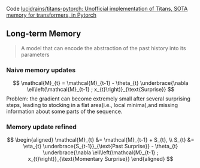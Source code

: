 Code [lucidrains/titans-pytorch: Unofficial implementation of Titans, SOTA memory for transformers, in Pytorch](https://github.com/lucidrains/titans-pytorch/tree/main)
## Long-term Memory
>A model that can encode the abstraction of the past history into its parameters

### Naive memory updates
$$
\mathcal{M}_{t} = \mathcal{M}_{t-1} - \theta_{t} \underbrace{\nabla \ell\left(\mathcal{M}_{t-1} ; x_{t}\right)}_{\text{Surprise}}
$$
Problem: the gradient can become extremely small after several surprising steps, leading to stocking in a flat area(i.e., local minima),and missing information about some parts of the sequence.
### Memory update refined
$$
\begin{aligned}
\mathcal{M}_{t} &= \mathcal{M}_{t-1} + S_{t}, \\
S_{t} &= \eta_{t} \underbrace{S_{t-1}}_{\text{Past Surprise}} - \theta_{t} \underbrace{\nabla \ell\left(\mathcal{M}_{t-1} ; x_{t}\right)}_{\text{Momentary Surprise}}
\end{aligned}
$$


